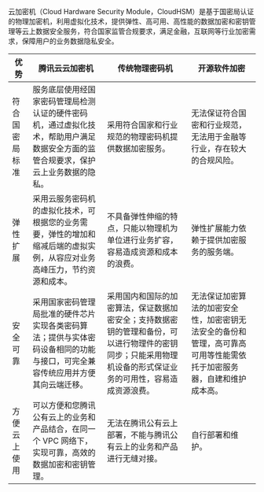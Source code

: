 
云加密机（Cloud Hardware Security Module，CloudHSM）是基于国密局认证的物理加密机，利用虚拟化技术，提供弹性、高可用、高性能的数据加密和密钥管理等云上数据安全服务，符合国家监管合规要求，满足金融，互联网等行业加密需求，保障用户的业务数据隐私安全。

| 优势 | 腾讯云云加密机 | 传统物理密码机|开源软件加密|
|---------|---------|---------|---------|
| 符合国密局标准 | 服务底层使用经国家密码管理局检测认证的硬件密码机，通过虚拟化技术，帮助用户满足数据安全方面的监管合规要求，保护云上业务数据的隐私。 | 采用符合国家和行业规范的物理密码机提供数据加密服务。 |无法保证符合国密和行业规范，无法用于金融等行业，存在较大的合规风险。 |
| 弹性扩展 | 采用云服务密码机的虚拟化技术，可根据您的业务需要，弹性的增加和缩减后端的虚拟实例，从容应对业务高峰压力，节约资源和成本。 | 不具备弹性伸缩的特点，只能以物理机为单位进行业务扩容，容易造成资源和成本的浪费。 |弹性扩展能力依赖于提供加密服务的服务端。 |
| 安全可靠 | 采用国家密码管理局批准的硬件芯片实现各类密码算法；提供与实体密码设备相同的功能与接口，可完全兼容传统应用并方便其向云端迁移。 | 采用国内和国际的加密算法，保证数据加密安全；支持数据密钥的管理和备份，可以进行物理件的密钥同步；只能采用物理机设备的形式保证业务的可用性，容易造成资源浪费。 |无法保证加密算法的加密安全性，加密密钥无法安全的备份和管理，高可靠高可用等性能需依托于加密服务器，自建和维护成本高。 |
| 方便云上使用 | 可以方便和您腾讯公有云上的业务和产品结合，在同一个 VPC 网络下，实现可靠，高效的数据加密和密钥管理。 | 无法在腾讯公有云上部署，不能与腾讯公有云上的业务和产品进行无缝对接。 |自行部署和维护。 |

